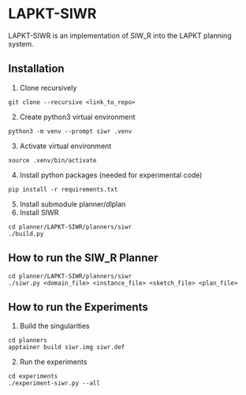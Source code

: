 # LAPKT-SIWR

LAPKT-SIWR is an implementation of SIW_R into the LAPKT planning system.

## Installation
1. Clone recursively
```console
git clone --recursive <link_to_repo>
```
2. Create python3 virtual environment
```console
python3 -m venv --prompt siwr .venv
```
3. Activate virtual environment
```console
source .venv/bin/activate
```
4. Install python packages (needed for experimental code)
```console
pip install -r requirements.txt
```
5. Install submodule planner/dlplan
6. Install SIWR
```console
cd planner/LAPKT-SIWR/planners/siwr
./build.py
```

## How to run the SIW_R Planner
```console
cd planner/LAPKT-SIWR/planners/siwr
./siwr.py <domain_file> <instance_file> <sketch_file> <plan_file>
```

## How to run the Experiments

1. Build the singularities
```console
cd planners
apptainer build siwr.img siwr.def
```

2. Run the experiments
```console
cd experiments
./experiment-siwr.py --all
```
